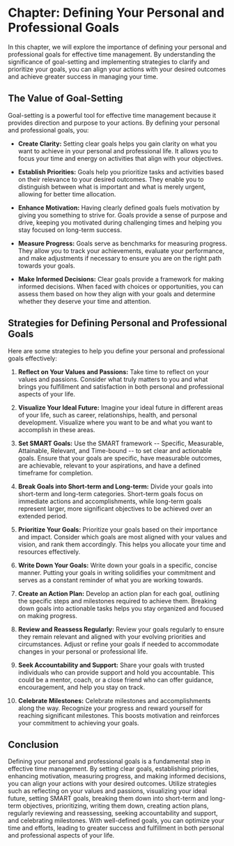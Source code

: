 Chapter: Defining Your Personal and Professional Goals
======================================================

In this chapter, we will explore the importance of defining your personal and professional goals for effective time management. By understanding the significance of goal-setting and implementing strategies to clarify and prioritize your goals, you can align your actions with your desired outcomes and achieve greater success in managing your time.

The Value of Goal-Setting
-------------------------

Goal-setting is a powerful tool for effective time management because it provides direction and purpose to your actions. By defining your personal and professional goals, you:

* **Create Clarity:** Setting clear goals helps you gain clarity on what you want to achieve in your personal and professional life. It allows you to focus your time and energy on activities that align with your objectives.

* **Establish Priorities:** Goals help you prioritize tasks and activities based on their relevance to your desired outcomes. They enable you to distinguish between what is important and what is merely urgent, allowing for better time allocation.

* **Enhance Motivation:** Having clearly defined goals fuels motivation by giving you something to strive for. Goals provide a sense of purpose and drive, keeping you motivated during challenging times and helping you stay focused on long-term success.

* **Measure Progress:** Goals serve as benchmarks for measuring progress. They allow you to track your achievements, evaluate your performance, and make adjustments if necessary to ensure you are on the right path towards your goals.

* **Make Informed Decisions:** Clear goals provide a framework for making informed decisions. When faced with choices or opportunities, you can assess them based on how they align with your goals and determine whether they deserve your time and attention.

Strategies for Defining Personal and Professional Goals
-------------------------------------------------------

Here are some strategies to help you define your personal and professional goals effectively:

1. **Reflect on Your Values and Passions:** Take time to reflect on your values and passions. Consider what truly matters to you and what brings you fulfillment and satisfaction in both personal and professional aspects of your life.

2. **Visualize Your Ideal Future:** Imagine your ideal future in different areas of your life, such as career, relationships, health, and personal development. Visualize where you want to be and what you want to accomplish in these areas.

3. **Set SMART Goals:** Use the SMART framework -- Specific, Measurable, Attainable, Relevant, and Time-bound -- to set clear and actionable goals. Ensure that your goals are specific, have measurable outcomes, are achievable, relevant to your aspirations, and have a defined timeframe for completion.

4. **Break Goals into Short-term and Long-term:** Divide your goals into short-term and long-term categories. Short-term goals focus on immediate actions and accomplishments, while long-term goals represent larger, more significant objectives to be achieved over an extended period.

5. **Prioritize Your Goals:** Prioritize your goals based on their importance and impact. Consider which goals are most aligned with your values and vision, and rank them accordingly. This helps you allocate your time and resources effectively.

6. **Write Down Your Goals:** Write down your goals in a specific, concise manner. Putting your goals in writing solidifies your commitment and serves as a constant reminder of what you are working towards.

7. **Create an Action Plan:** Develop an action plan for each goal, outlining the specific steps and milestones required to achieve them. Breaking down goals into actionable tasks helps you stay organized and focused on making progress.

8. **Review and Reassess Regularly:** Review your goals regularly to ensure they remain relevant and aligned with your evolving priorities and circumstances. Adjust or refine your goals if needed to accommodate changes in your personal or professional life.

9. **Seek Accountability and Support:** Share your goals with trusted individuals who can provide support and hold you accountable. This could be a mentor, coach, or a close friend who can offer guidance, encouragement, and help you stay on track.

10. **Celebrate Milestones:** Celebrate milestones and accomplishments along the way. Recognize your progress and reward yourself for reaching significant milestones. This boosts motivation and reinforces your commitment to achieving your goals.

Conclusion
----------

Defining your personal and professional goals is a fundamental step in effective time management. By setting clear goals, establishing priorities, enhancing motivation, measuring progress, and making informed decisions, you can align your actions with your desired outcomes. Utilize strategies such as reflecting on your values and passions, visualizing your ideal future, setting SMART goals, breaking them down into short-term and long-term objectives, prioritizing, writing them down, creating action plans, regularly reviewing and reassessing, seeking accountability and support, and celebrating milestones. With well-defined goals, you can optimize your time and efforts, leading to greater success and fulfillment in both personal and professional aspects of your life.
